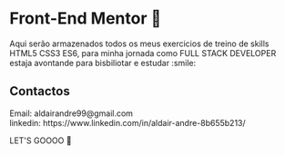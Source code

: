 # Front-End Mentor :rocket:

<p font-color=#9F7CE1  aling=rigth>
  Aqui serão armazenados todos os meus exercicios de treino de skills HTML5 CSS3 ES6, para minha jornada como FULL STACK DEVELOPER estaja avontande para bisbiliotar e estudar :smile:
</p>

## Contactos

<p>
  Email: aldairandre99@gmail.com<br>
  linkedin: https://www.linkedin.com/in/aldair-andre-8b655b213/
</p>

LET'S GOOOO :rocket:
